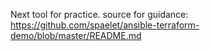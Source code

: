Next tool for practice.
source for guidance:
https://github.com/spaelet/ansible-terraform-demo/blob/master/README.md
